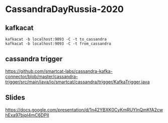 # CassandraDayRussia-2020

## kafkacat
````
kafkacat -b localhost:9093 -C -t to_cassandra
kafkacat -b localhost:9093 -C -t from_cassandra
````

## cassandra trigger

https://github.com/smartcat-labs/cassandra-kafka-connector/blob/master/cassandra-trigger/src/main/java/io/smartcat/cassandra/trigger/KafkaTrigger.java


## Slides

https://docs.google.com/presentation/d/1n42YBXK0CyKmRUYlnQmKfA2cwhExa97bjpl4mC6DPII

